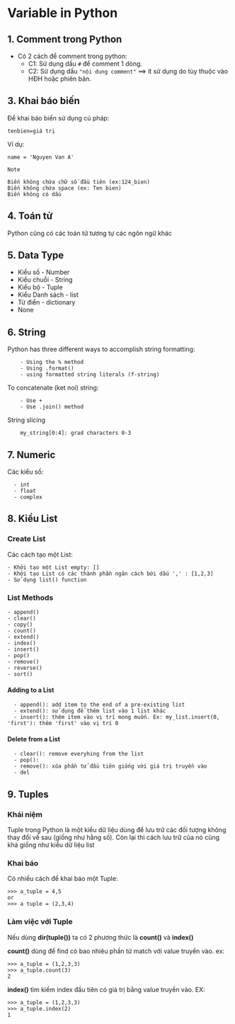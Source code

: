 # Variable in Python
## 1. Comment trong Python
- Có 2 cách để comment trong python:
  - C1: Sử dụng dấu `#` để comment 1 dòng.
  - C2: Sử dụng dấu `"nội dung comment"` ==> ít sử dụng do tùy thuộc vào HĐH hoặc phiên bản.

## 3. Khai báo biến
 Để khai báo biến sử dụng cú pháp:
 ```
 tenbien=giá trị
 ```
Ví dụ:
 ```
name = 'Nguyen Van A'
 ```
`Note`
 ```
Biến không chứa chữ số đầu tiên (ex:124_bien)
Biến không chứa space (ex: Ten bien)
Biến không có dấu  
 ```
## 4. Toán tử
Python cũng có các toán tử tương tự các ngôn ngữ khác

## 5. Data Type
  - Kiểu số - Number
  - Kiểu chuỗi - String
  - Kiểu bộ - Tuple
  - Kiểu Danh sách - list
  - Từ điển - dictionary
  - None

## 6. String
Python has three different ways to accomplish string formatting:
```
    - Using the % method
    - Using .format()
    - using formatted string literals (f-string)
```
To concatenate (ket noi) string:
```
    - Use +
    - Use .join() method
```
String slicing
```
    my_string[0:4]: grad characters 0-3
```
## 7. Numeric
Các kiểu số:
```
  - int
  - float
  - complex
 ```
## 8. Kiểu List
### Create List
Các cách tạo một List:
```
- Khởi tạo một List empty: []
- Khởi tạo List có các thành phần ngăn cách bới dấu ',' : [1,2,3]
- Sử dụng list() function
```
### List Methods
```
- append()
- clear()
- copy()
- count()
- extend()
- index()
- insert()
- pop()
- remove()
- reverse()
- sort()
```
#### Adding to a List
```
  - append(): add item to the end of a pre-existing list
  - extend(): sử dụng để thêm list vào 1 list khác
  - insert(): thêm item vào vị trí mong muốn. Ex: my_list.insert(0, 'first'): thêm 'first' vào vị trí 0
```
#### Delete from a List
```
  - clear(): remove everyhing from the list
  - pop(): 
  - remove(): xóa phần tử đầu tiên giống với giá trị truyền vào
  - del
```
## 9. Tuples
### Khái niệm
Tuple trong Python là một kiểu dữ liệu dùng để lưu trữ các đối tượng không thay đổi về sau (giống như hằng số). Còn lại thì cách lưu trữ của nó cũng khá giống như kiểu dữ liệu list
### Khai báo
Có nhiều cách để khai báo một Tuple:
```
>>> a_tuple = 4,5
or
>>> a tuple = (2,3,4)
```
### Làm việc với Tuple
Nếu dùng **dir(tuple())** ta có 2 phương thức là **count()** và **index()**

**count()** dùng để find có bao nhiêu phần tử match với value truyền vào. ex:
```
>>> a_tuple = (1,2,3,3)
>>> a_tuple.count(3)
2
```
**index()** tìm kiếm index đầu tiên có giá trị bằng value truyền vào. EX:
```
>>> a_tuple = (1,2,3,3)
>>> a_tuple.index(2)
1
```


